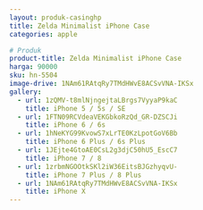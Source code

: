 ```yaml
---
layout: produk-casinghp
title: Zelda Minimalist iPhone Case
categories: apple

# Produk
product-title: Zelda Minimalist iPhone Case
harga: 90000
sku: hn-5504
image-drive: 1NAm61RAtqRy7TMdHWvE8ACSvVNA-IKSx
gallery:
  - url: 1zQMV-t8mlNjngejtaLBrgs7VyyaP9kaC
    title: iPhone 5 / 5s / SE
  - url: 1FTN09RCVdeaVEKGbkoRzQd_GR-DZSCJi
    title: iPhone 6 / 6s
  - url: 1hNeKYG99KvowS7xLrTE0KzLpotGoV6Bb
    title: iPhone 6 Plus / 6s Plus
  - url: 1JEjte4GtoAE0CsL2g3djC50hU5_EscC7
    title: iPhone 7 / 8
  - url: 1zrbmNGOOtkSKl2iW36EitsBJGzhyqvU-
    title: iPhone 7 Plus / 8 Plus
  - url: 1NAm61RAtqRy7TMdHWvE8ACSvVNA-IKSx
    title: iPhone X
---
```

